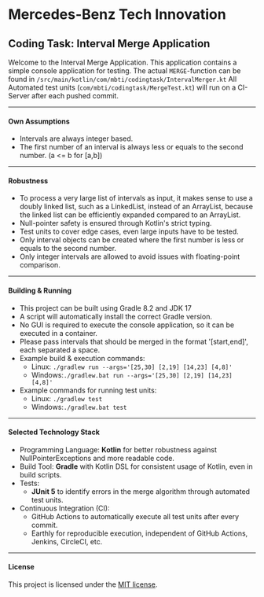 # Mercedes-Benz Tech Innovation

## Coding Task: Interval Merge Application


Welcome to the Interval Merge Application.
This application contains a simple console application for testing.
The actual `MERGE`-function can be found in `/src/main/kotlin/com/mbti/codingtask/IntervalMerger.kt`
All Automated test units (`com/mbti/codingtask/MergeTest.kt`) will run on a CI-Server after each pushed commit.

---

#### Own Assumptions
- Intervals are always integer based.
- The first number of an interval is always less or equals to the second number. (a <= b for [a,b])

---

#### Robustness
- To process a very large list of intervals as input, it makes sense to use a doubly linked list, such as a LinkedList, instead of an ArrayList, because the linked list can be efficiently expanded compared to an ArrayList.
- Null-pointer safety is ensured through Kotlin's strict typing.
- Test units to cover edge cases, even large inputs have to be tested.
- Only interval objects can be created where the first number is less or equals to the second number.
- Only integer intervals are allowed to avoid issues with floating-point comparison.

---

#### Building & Running
- This project can be built using Gradle 8.2 and JDK 17
- A script will automatically install the correct Gradle version.
- No GUI is required to execute the console application, so it can be executed in a container.
- Please pass intervals that should be merged in the format '[start,end]', each separated a space.
- Example build & execution commands:
  - Linux: `./gradlew run --args='[25,30] [2,19] [14,23] [4,8]'`
  - Windows:`./gradlew.bat run --args='[25,30] [2,19] [14,23] [4,8]'`
- Example commands for running test units:
  - Linux: `./gradlew test`
  - Windows:`./gradlew.bat test`

---

#### Selected Technology Stack

- Programming Language: **Kotlin** for better robustness against NullPointerExceptions and more readable code.
- Build Tool: **Gradle** with Kotlin DSL for consistent usage of Kotlin, even in build scripts.
- Tests:
  - **JUnit 5** to identify errors in the merge algorithm through automated test units.
- Continuous Integration (CI):
  - GitHub Actions to automatically execute all test units after every commit.
  - Earthly for reproducible execution, independent of GitHub Actions, Jenkins, CircleCI, etc.

---

#### License

This project is licensed under the [MIT license](https://github.com/Crusader99/mbti-coding-task/blob/main/LICENSE).
